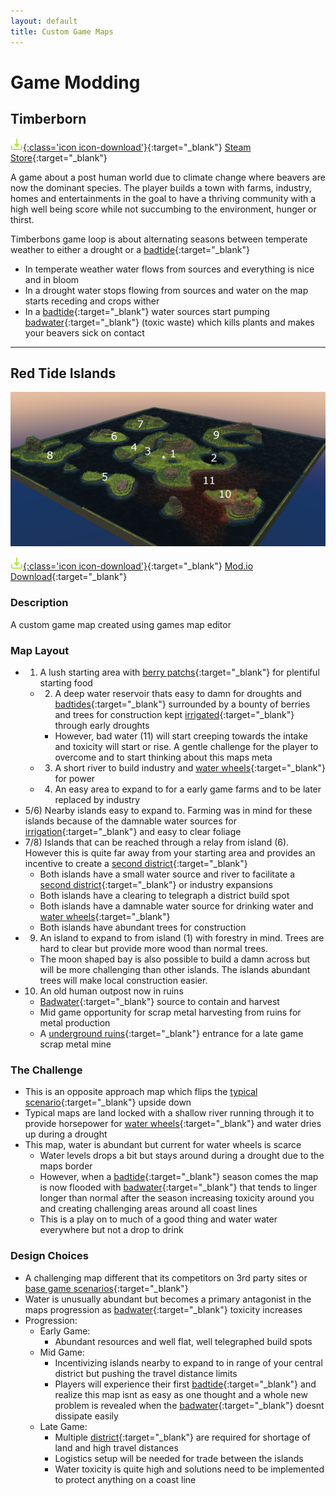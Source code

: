 ```yaml
---
layout: default
title: Custom Game Maps
---
```


# Game Modding

## Timberborn
[![Download](assets/images/icons/download.png){:class='icon icon-download'}](https://store.steampowered.com/app/1062090/Timberborn/){:target="_blank"}
[Steam Store](https://store.steampowered.com/app/1062090/Timberborn/){:target="_blank"}

A game about a post human world due to climate change where beavers are now the dominant species. The player builds a town with farms, industry, homes and entertainments in the goal to have a thriving community with a high well being score while not succumbing to the environment, hunger or thirst.

Timberbons game loop is about alternating seasons between temperate weather to either a drought or a [badtide](https://timberborn.wiki.gg/wiki/Weather#Badtide){:target="_blank"}
- In temperate weather water flows from sources and everything is nice and in bloom
- In a drought water stops flowing from sources and water on the map starts receding and crops wither
- In a [badtide](https://timberborn.wiki.gg/wiki/Weather#Badtide){:target="_blank"} water sources start pumping [badwater](https://timberborn.wiki.gg/wiki/Badwater){:target="_blank"} (toxic waste) which kills plants and makes your beavers sick on contact

---

## Red Tide Islands

![Red_Tide_Island](assets/images/screenshots/Red_Tide_Island.PNG)

[![Download](assets/images/icons/download.png){:class='icon icon-download'}](https://mod.io/g/timberborn/m/red-tide-islands){:target="_blank"}
[Mod.io Download](https://mod.io/g/timberborn/m/red-tide-islands){:target="_blank"}

### Description

A custom game map created using games map editor

### Map Layout
- 1) A lush starting area with [berry patchs](https://timberborn.wiki.gg/wiki/Berries){:target="_blank"} for plentiful starting food
	- 2) A deep water reservoir thats easy to damn for droughts and [badtides](https://timberborn.wiki.gg/wiki/Weather#Badtide){:target="_blank"} surrounded by a bounty of berries and trees for construction kept [irrigated](https://timberborn.wiki.gg/wiki/Fluids#Irrigation){:target="_blank"} through early droughts
		- However, bad water (11) will start creeping towards the intake and toxicity will start or rise. A gentle challenge for the player to overcome and to start thinking about this maps meta
	- 3) A short river to build industry and [water wheels](https://timberborn.wiki.gg/wiki/Water_Wheel){:target="_blank"} for power
	- 4) An easy area to expand to for a early game farms and to be later replaced by industry
- 5/6) Nearby islands easy to expand to. Farming was in mind for these islands because of the damnable water sources for [irrigation](https://timberborn.wiki.gg/wiki/Fluids#Irrigation){:target="_blank"} and easy to clear foliage
- 7/8) Islands that can be reached through a relay from island (6). However this is quite far away from your starting area and provides an incentive to create a [second district](https://timberborn.wiki.gg/wiki/Districts){:target="_blank"}
	- Both islands have a small water source and river to facilitate a [second district](https://timberborn.wiki.gg/wiki/Districts){:target="_blank"} or industry expansions
	- Both islands have a clearing to telegraph a district build spot
	- Both islands have a damnable water source for drinking water and [water wheels](https://timberborn.wiki.gg/wiki/Water_Wheel){:target="_blank"}
	- Both islands have abundant trees for construction
- 9) An island to expand to from island (1) with forestry in mind. Trees are hard to clear but provide more wood than normal trees.
	- The moon shaped bay is also possible to build a damn across but will be more challenging than other islands. The islands abundant trees will make local construction easier.
- 10) An old human outpost now in ruins
	- [Badwater](https://timberborn.wiki.gg/wiki/Badwater){:target="_blank"} source to contain and harvest
	- Mid game opportunity for scrap metal harvesting from ruins for metal production
	- A [underground ruins](https://timberborn.wiki.gg/wiki/Underground_Ruins){:target="_blank"} entrance for a late game scrap metal mine

### The Challenge
- This is an opposite approach map which flips the [typical scenario](https://timberborn.wiki.gg/wiki/Maps){:target="_blank"} upside down
 - Typical maps are land locked with a shallow river running through it to provide horsepower for [water wheels](https://timberborn.wiki.gg/wiki/Water_Wheel){:target="_blank"} and water dries up during a drought
 - This map, water is abundant but current for water wheels is scarce
	- Water levels drops a bit but stays around during a drought due to the maps border
	- However, when a [badtide](https://timberborn.wiki.gg/wiki/Weather#Badtide){:target="_blank"} season comes the map is now flooded with [badwater](https://timberborn.wiki.gg/wiki/Badwater){:target="_blank"} that tends to linger longer than normal after the season increasing toxicity around you and creating challenging areas around all coast lines
	- This is a play on to much of a good thing and water water everywhere but not a drop to drink

### Design Choices
- A challenging map different that its competitors on 3rd party sites or [base game scenarios](https://timberborn.wiki.gg/wiki/Maps){:target="_blank"}
- Water is unusually abundant but becomes a primary antagonist in the maps progression as [badwater](https://timberborn.wiki.gg/wiki/Badwater){:target="_blank"} toxicity increases
- Progression:
	- Early Game:
		- Abundant resources and well flat, well telegraphed build spots
	- Mid Game:
		- Incentivizing islands nearby to expand to in range of your central district but pushing the travel distance limits
		- Players will experience their first [badtide](https://timberborn.wiki.gg/wiki/Weather#Badtide){:target="_blank"} and realize this map isnt as easy as one thought and a whole new problem is revealed when the [badwater](https://timberborn.wiki.gg/wiki/Badwater){:target="_blank"} doesnt dissipate easily
	- Late Game:
		- Multiple [district](https://timberborn.wiki.gg/wiki/Districts){:target="_blank"} are required for shortage of land and high travel distances
		- Logistics setup will be needed for trade between the islands
		- Water toxicity is quite high and solutions need to be implemented to protect anything on a coast line
